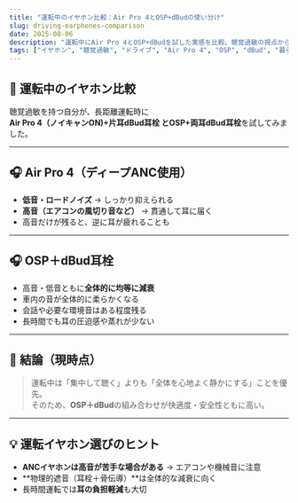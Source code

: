```yaml
---
title: "運転中のイヤホン比較：Air Pro 4とOSP+dBudの使い分け"
slug: driving-earphones-comparison
date: 2025-08-06
description: "運転中にAir Pro 4とOSP+dBudを試した実感を比較。聴覚過敏の視点から、車内で快適に過ごすためのイヤホン選びを考えます。"
tags: ["イヤホン", "聴覚過敏", "ドライブ", "Air Pro 4", "OSP", "dBud", "暮らしの工夫"]
---
```


## 🚗 運転中のイヤホン比較

聴覚過敏を持つ自分が、長距離運転時に  
**Air Pro 4（ノイキャンON)+片耳dBud耳栓
**と**OSP+両耳dBud耳栓**を試してみました。

---

## 🎧 Air Pro 4（ディープANC使用）
- **低音・ロードノイズ** → しっかり抑えられる
- **高音（エアコンの風切り音など）** → 貫通して耳に届く
- 高音だけが残ると、逆に耳が疲れることも

---

## 🎧 OSP＋dBud耳栓
- 高音・低音ともに**全体的に均等に減衰**
- 車内の音が全体的に柔らかくなる
- 会話や必要な環境音はある程度残る
- 長時間でも耳の圧迫感や蒸れが少ない

---

## 🌿 結論（現時点）
> 運転中は「集中して聴く」よりも「全体を心地よく静かにする」ことを優先。  
> そのため、**OSP＋dBud**の組み合わせが快適度・安全性ともに高い。

---

## 💡 運転イヤホン選びのヒント
- **ANCイヤホンは高音が苦手な場合がある** → エアコンや機械音に注意
- **物理的遮音（耳栓＋骨伝導）**は全体的な減衰に向く
- 長時間運転では**耳の負担軽減**も大切
